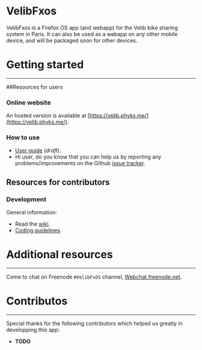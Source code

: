 VelibFxos
=========

VelibFxos is a Firefox OS app (and webapp) for the Velib bike sharing system in Paris. It can also be used as a webapp on any other mobile device, and will be packaged soon for other devices.

# Getting started
---

##Resources for users

### Online website

An hosted version is available at [https://velib.phyks.me/](https://velib.phyks.me/).

### How to use
+ [User guide](https://github.com/Phyks/VelibFxos/wiki/User-guide#welcome-to-the-user-guide) (*draft*).
+ Hi user, do you know that you can help us by reporting any problems/improvements on the Github [issue tracker](https://github.com/Phyks/VelibFxos/issues).

## Resources for contributors

### Development

General information:

+ Read the [wiki](https://github.com/phyks/VelibFxos/wiki).
+ [Coding guidelines](https://github.com/Phyks/VelibFxos/wiki/Coding-Guidelines).

# Additional resources
---

Come to chat on Freenode <code>#VelibFxOS</code> channel, [Webchat.freenode.net](http://webchat.freenode.net/).


# Contributos
---

Special thanks for the following contributors which helped us greatly in developping this app:

* **TODO**
